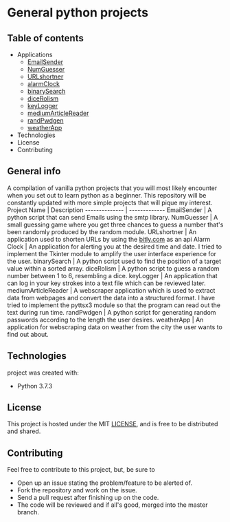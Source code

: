 # General python projects
## Table of contents
- Applications 
	- [EmailSender](#EmailSender)
	- [NumGuesser](#NumGuesser)
	- [URLshortner](#URLshortner)
	- [alarmClock](#alarmClock)
	- [binarySearch](#binarySearch)
	- [diceRolism](#diceRolism)
	- [keyLogger](#keyLogger)
	- [mediumArticleReader](#mediumArticleReader)
	- [randPwdgen](#randPwdgen)
	- [weatherApp](#weatherApp)
- Technologies
- License
- Contributing


## General info
A compilation of vanilla python projects that you will most likely encounter when you set out to learn python as a beginner. This repository will be constantly updated with more simple projects that will pique my interest.
<br>
Project Name | Description
-------------- | -------------
EmailSender | A python script that can send Emails using the smtp library.
NumGuesser | A small guessing game where you get three chances to guess a number that's been randomly produced by the random module.
URLshortner | An application used to shorten URLs by using the [bitly.com](https://bitly.com/) as an api
Alarm Clock | An application for alerting you at the desired time and date. I tried to implement the Tkinter module to amplify the user interface experience for the user.
binarySearch | A python script used to find the position of a target value within a sorted array.
diceRolism | A python script to guess a random number between 1 to 6, resembling a dice.
keyLogger | An application that can log in your key strokes into a text file which can be reviewed later.
mediumArticleReader | A webscraper application which is used to extract data from webpages and convert the data into a structured format. I have tried to implement the pyttsx3 module so that the program can read out the text during run time.
randPwdgen | A python script for generating random passwords according to the length the user desires.
weatherApp | An application for webscraping data on weather from the city the user wants to find out about.

## Technologies
project was created with:
- Python 3.7.3

## License
This project is hosted under the MIT [LICENSE](https://github.com/atulvc2001/generalPyProjects/blob/main/LICENSE), and is free to be distributed and shared.

## Contributing
Feel free to contribute to this project, but, be sure to <br>
- Open up an issue stating the problem/feature to be alerted of.
- Fork the repository and work on the issue.
- Send a pull request after finishing up on the code.
- The code will be reviewed and if all's good, merged into the master branch.
